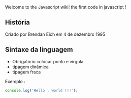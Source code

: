 Welcome to the Javascript wiki!
the first code in javascript !

## História  

 <p> Criado por Brendan Eich em 4 de dezembro 1995  </p> 

## Sintaxe da linguagem 

* Obrigatório colocar ponto e virgula 
* tipagem dinâmica 
* tipagem fraca 

Exemplo :

```javascript
console.log('Hello , world !!!');
```